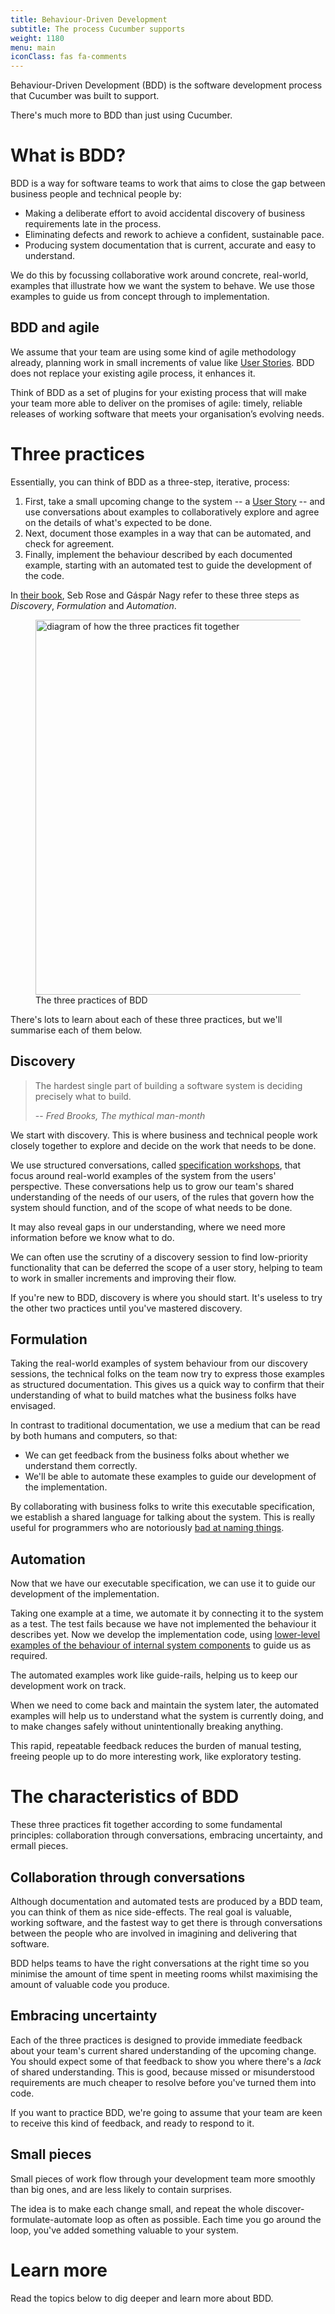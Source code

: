 ```yaml
---
title: Behaviour-Driven Development
subtitle: The process Cucumber supports
weight: 1180
menu: main
iconClass: fas fa-comments
---
```


Behaviour-Driven Development (BDD) is the software development process that Cucumber was built to support.

There's much more to BDD than just using Cucumber.

# What is BDD?

BDD is a way for software teams to work that aims to close the gap between business people and technical people by:

* Making a deliberate effort to avoid accidental discovery of business requirements late in the process.
* Eliminating defects and rework to achieve a confident, sustainable pace.
* Producing system documentation that is current, accurate and easy to understand.

We do this by focussing collaborative work around concrete, real-world, examples that illustrate how we want the system to behave. We use those examples to guide us from concept through to implementation.

## BDD and agile

We assume that your team are using some kind of agile methodology already, planning work in small increments of value like [User Stories]. BDD does not replace your existing agile process, it enhances it.

Think of BDD as a set of plugins for your existing process that will make your team more able to deliver on the promises of agile: timely, reliable releases of working software that meets your organisation’s evolving needs.

# Three practices

Essentially, you can think of BDD as a three-step, iterative, process:

1. First, take a small upcoming change to the system -- a [User Story] -- and use conversations about examples to collaboratively explore and agree on the details of what's expected to be done.
2. Next, document those examples in a way that can be automated, and check for agreement.
3. Finally, implement the behaviour described by each documented example, starting with an automated test to guide the development of the code.

In [their book](https://leanpub.com/bddbooks-discovery), Seb Rose and Gáspár Nagy refer to these three steps as _Discovery_, _Formulation_ and _Automation_.

 <figure>
  <img alt="diagram of how the three practices fit together" src="/img/Discover, Formulate, Automate diagram.png" width="600px">
  <figcaption>The three practices of BDD</figcaption>
</figure> 

There's lots to learn about each of these three practices, but we'll summarise each of them below.

## Discovery

> The hardest single part of building a software system is deciding precisely what to build.
>
> -- <cite>Fred Brooks, The mythical man-month</cite>

We start with discovery. This is where business and technical people work closely together to explore and decide on the work that needs to be done.

We use structured conversations, called [specification workshops], that focus around real-world examples of the system from the users' perspective. These conversations help us to grow our team's shared understanding of the needs of our users, of the rules that govern how the system should function, and of the scope of what needs to be done.

It may also reveal gaps in our understanding, where we need more information before we know what to do.

We can often use the scrutiny of a discovery session to find low-priority functionality that can be deferred the scope of a user story, helping to team to work in smaller increments and improving their flow.

If you're new to BDD, discovery is where you should start. It's useless to try the other two practices until you've mastered discovery.

## Formulation

Taking the real-world examples of system behaviour from our discovery sessions, the technical folks on the team now try to express those examples as structured documentation. This gives us a quick way to confirm that their understanding of what to build matches what the business folks have envisaged.

In contrast to traditional documentation, we use a medium that can be read by both humans and computers, so that:

* We can get feedback from the business folks about whether we understand them correctly.
* We'll be able to automate these examples to guide our development of the implementation.

By collaborating with business folks to write this executable specification, we establish a shared language for talking about the system. This is really useful for programmers who are notoriously [bad at naming things](https://martinfowler.com/bliki/TwoHardThings.html).

## Automation

Now that we have our executable specification, we can use it to guide our development of the implementation.

Taking one example at a time, we automate it by connecting it to the system as a test. The test fails because we have not implemented the behaviour it describes yet. Now we develop the implementation code, using [lower-level examples of the behaviour of internal system components](https://anarchycreek.com/2009/05/20/theyre-called-microtests/) to guide us as required.

The automated examples work like guide-rails, helping us to keep our development work on track.

When we need to come back and maintain the system later, the automated examples will help us to understand what the system is currently doing, and to make changes safely without unintentionally breaking anything.

This rapid, repeatable feedback reduces the burden of manual testing, freeing people up to do more interesting work, like exploratory testing.

# The characteristics of BDD

These three practices fit together according to some fundamental principles: collaboration through conversations, embracing uncertainty, and ermall pieces.

## Collaboration through conversations

Although documentation and automated tests are produced by a BDD team, you can think of them as nice side-effects. The real goal is valuable, working software, and the fastest way to get there is through conversations between the people who are involved in imagining and delivering that software.

BDD helps teams to have the right conversations at the right time so you minimise the amount of time spent in meeting rooms whilst maximising the amount of valuable code you produce.

## Embracing uncertainty

Each of the three practices is designed to provide immediate feedback about your team's current shared understanding of the upcoming change. You should expect some of that feedback to show you where there's a _lack_ of shared understanding. This is good, because missed or misunderstood requirements are much cheaper to resolve before you've turned them into code.

If you want to practice BDD, we're going to assume that your team are keen to receive this kind of feedback, and ready to respond to it.

## Small pieces

Small pieces of work flow through your development team more smoothly than big ones, and are less likely to contain surprises.

The idea is to make each change small, and repeat the whole discover-formulate-automate loop as often as possible. Each time you go around the loop, you've added something valuable to your system.

# Learn more

Read the topics below to dig deeper and learn more about BDD.

[specification workshops]: /docs/terms/specification-workshops/
[User Story]: /docs/terms/user-story/
[User Stories]: /docs/terms/user-story/
